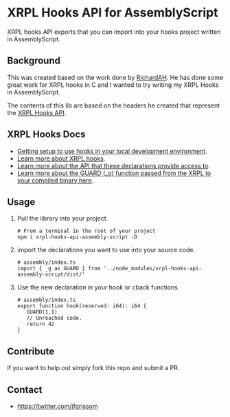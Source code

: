 # XRPL Hooks API for AssemblyScript

XRPL hooks API exports that you can import into your hooks project written in AssemblyScript.

## Background

This was created based on the work done by <a href="https://github.com/XRPL-Labs/xrpld-hooks/commits?author=RichardAH" target="_blank">RichardAH</a>. He has done some great work for XRPL hooks in C and I wanted to try writing my XRPL Hooks in AssemblyScript.

The contents of this lib are based on the headers he created that represent the <a href="https://github.com/XRPL-Labs/xrpld-hooks/blob/hooks-chaining/hook-api-examples/hookapi.h" target="_blank">XRPL Hooks API</a>.

## XRPL Hooks Docs

- <a href="https://github.com/XRPL-Hackathon-2021/hooks-liquidity-pool/blob/master/README.md" target="_blank">Getting setup to use hooks in your local development environment</a>.
- <a href="https://xrpl-hooks.readme.io/" target="_blank">Learn more about XRPL hooks</a>.
- <a href="https://xrpl-hooks.readme.io/reference/hook-api-conventions" target="_blank">Learn more about the API that these declarations provide access to</a>.
- <a href="https://xrpl-hooks.readme.io/docs/loops-and-guarding" target="_blank">Learn more about the GUARD (\_g) function passed from the XRPL to your compiled binary here</a>.

## Usage

1. Pull the library into your project.

   ```
   # From a terminal in the root of your project
   npm i xrpl-hooks-api-assembly-script -D
   ```

1. import the declarations you want to use into your source code.

   ```
   # assembly/index.ts
   import { _g as GUARD } from '../node_modules/xrpl-hooks-api-assembly-script/dist/'
   ```

1. Use the new declaration in your hook or cback functions.

   ```
   # assembly/index.ts
   export function hook(reserved: i64): i64 {
      GUARD(1,1)
      // Unreached code.
      return 42
   }
   ```

## Contribute

If you want to help out simply fork this repo and submit a PR.

## Contact

- https://twitter.com/jfgrissom
